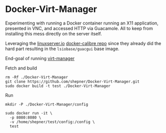 # Docker-Virt-Manager

Experimenting with running a Docker container running an X11 application, presented in VNC, and accessed HTTP via Guacamole.  All to keep from installing this mess directly on the server itself.

Leveraging the [linuxserver.io](https://www.linuxserver.io/) [docker-calibre repo](https://github.com/linuxserver/docker-calibre) since they already did the hard part resulting in the `lsiobase/guacgui` base image.

End-goal of running [virt-manager](https://virt-manager.org/)


Fetch and build
``` shell
rm -Rf ./Docker-Virt-Manager
git clone https://github.com/shepner/Docker-Virt-Manager.git
sudo docker build -t test ./Docker-Virt-Manager
```

Run
``` shell
mkdir -P ./Docker-Virt-Manager/config

sudo docker run -it \
  -p 8080:8080 \
  -v /home/shepner/test/config:/config \
  test
```


